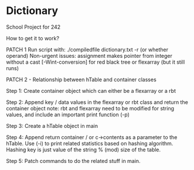# Dictionary
School Project for 242

How to get it to work?

PATCH 1
Run script with: ./compiledfile dictionary.txt -r (or whether operand)
Non-urgent issues: assignment makes pointer from integer without a cast [-Wint-conversion] for red black tree or flexarray (but it
still runs)


PATCH 2 - Relationship between hTable and container classes

Step 1: Create container object which can either be a flexarray or a rbt

Step 2: Append key / data values in the flexarray or rbt class and return the container object
note: rbt and flexarray need to be modified for string values, and include an important print function (-p)

Step 3: Create a hTable object in main

Step 4: Append return container / or c->contents as a parameter to the hTable. Use (-i) to print related statistics
based on hashing algorithm. Hashing key is just value of the string % (mod) size of the table.

Step 5: Patch commands to do the related stuff in main.
